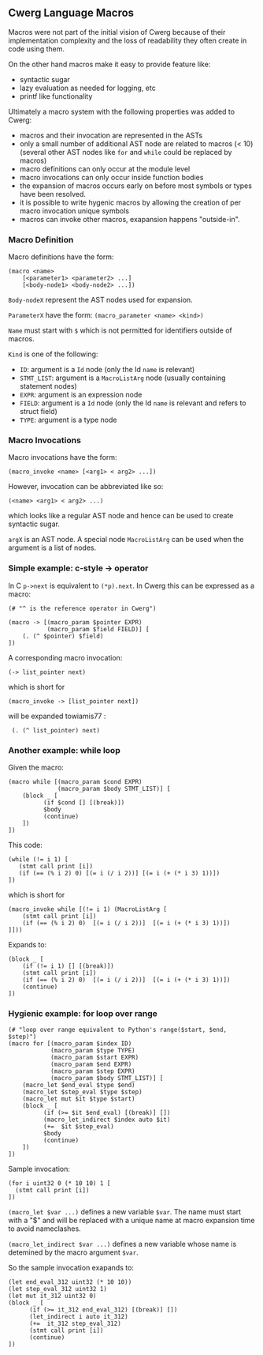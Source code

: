 ## Cwerg Language Macros

Macros were not part of the initial vision of Cwerg because of their 
implementation complexity and the loss of readability they often 
create in code using them.

On the other hand macros make it easy to provide feature like:
* syntactic sugar
* lazy evaluation as needed for logging, etc
* printf like functionality

Ultimately a macro system with the following properties was added to Cwerg: 

* macros and their invocation are represented in the ASTs
* only a small number of additional AST node are related to macros (< 10)
  (several other AST nodes like `for` and `while` could be replaced by macros)
* macro definitions can only occur at the module level
* macro invocations can only occur inside function bodies
* the expansion of macros occurs early on before most symbols or types have been resolved.
* it is possible to write hygenic macros by allowing the creation of per macro invocation unique symbols
* macros can invoke other macros, exapansion happens "outside-in".

### Macro Definition

Macro definitions have the form: 

```
(macro <name> 
    [<parameter1> <parameter2> ...] 
    [<body-node1> <body-node2> ...])
```
`Body-nodeX` represent the AST nodes used for expansion.

`ParameterX` have the form: `(macro_parameter <name> <kind>)`

`Name` must start with `$` which is not permitted for identifiers outside of macros.

`Kind` is one of the following:
* `ID`: argument is a `Id` node (only the Id `name` is relevant)
* `STMT_LIST`: argument is a `MacroListArg` node (usually containing statement nodes)
* `EXPR`:  argument is an expression node
* `FIELD`:  argument is a `Id` node (only the Id `name` is relevant and refers to struct field)
* `TYPE`:  argument is a type node

### Macro Invocations


Macro invocations have the form:
```
(macro_invoke <name> [<arg1> < arg2> ...])
```

However, invocation can be abbreviated like so:
```
(<name> <arg1> < arg2> ...)
```

which looks like a regular AST node and hence can be used
to create syntactic sugar.

`argX` is an AST node. A special node `MacroListArg` 
can be used when the argument is a list of nodes.

### Simple example: c-style -> operator

In C `p->next` is equivalent to `(*p).next`.
In Cwerg this can be expressed as a macro:

```
(# "^ is the reference operator in Cwerg")

(macro -> [(macro_param $pointer EXPR) 
           (macro_param $field FIELD)] [
    (. (^ $pointer) $field)
])
```

A corresponding macro invocation:

```
(-> list_pointer next)
```

which is short for

```
(macro_invoke -> [list_pointer next])
```

will be expanded towiamis77
: 
```
 (. (^ list_pointer) next)
```


### Another example: while loop

Given the macro:

```
(macro while [(macro_param $cond EXPR) 
              (macro_param $body STMT_LIST)] [
    (block _ [
          (if $cond [] [(break)])
          $body
          (continue)
    ])
])   
```

This code:
```
(while (!= i 1) [
   (stmt call print [i])
   (if (== (% i 2) 0) [(= i (/ i 2))] [(= i (+ (* i 3) 1))])
])
```

which is short for
```
(macro_invoke while [(!= i 1) (MacroListArg [
    (stmt call print [i])
    (if (== (% i 2) 0)  [(= i (/ i 2))]  [(= i (+ (* i 3) 1))])
]]))
```


Expands to:
```
(block _ [
    (if (!= i 1) [] [(break)])
    (stmt call print [i])
    (if (== (% i 2) 0)  [(= i (/ i 2))]  [(= i (+ (* i 3) 1))])
    (continue)
])

```

### Hygienic example: for loop over range

```
(# "loop over range equivalent to Python's range($start, $end, $step)")
(macro for [(macro_param $index ID) 
            (macro_param $type TYPE) 
            (macro_param $start EXPR) 
            (macro_param $end EXPR) 
            (macro_param $step EXPR) 
            (macro_param $body STMT_LIST)] [
    (macro_let $end_eval $type $end)
    (macro_let $step_eval $type $step)
    (macro_let mut $it $type $start)
    (block _ [
          (if (>= $it $end_eval) [(break)] [])
          (macro_let_indirect $index auto $it)
          (+=  $it $step_eval)
          $body
          (continue)
    ])
])
```

Sample invocation:
```
(for i uint32 0 (* 10 10) 1 [
  (stmt call print [i])
])
```


`(macro_let $var ...)` defines a new variable `$var`. 
The name must start with a "$" and will be replaced with a
unique name at macro expansion time to avoid nameclashes.

`(macro_let_indirect $var ...)` defines a new variable whose name
is detemined by the macro argument `$var`. 

So the sample invocation exapands to:
```
(let end_eval_312 uint32 (* 10 10))
(let step_eval_312 uint32 1)
(let mut it_312 uint32 0)
(block _ [
      (if (>= it_312 end_eval_312) [(break)] [])
      (let_indirect i auto it_312)
      (+=  it_312 step_eval_312)
      (stmt call print [i])
      (continue)
])
```



